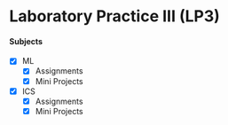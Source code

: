# Laboratory Practice III (LP3)

#### Subjects

- [x] ML
  - [x] Assignments
  - [x] Mini Projects
- [x] ICS
  - [x] Assignments
  - [x] Mini Projects
